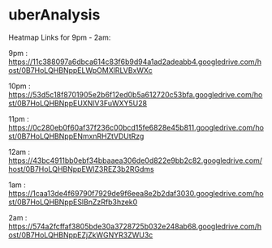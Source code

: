 # uberAnalysis

Heatmap Links for 9pm - 2am:

9pm    :  https://11c388097a6dbca614c83f6b9d94a1ad2adeabb4.googledrive.com/host/0B7HoLQHBNppELWpOMXlRLVBxWXc

10pm  :  https://53d5c18f8701905e2b6f12ed0b5a612720c53bfa.googledrive.com/host/0B7HoLQHBNppEUXNlV3FuWXY5U28

11pm  :  https://0c280eb0f60af37f236c00bcd15fe6828e45b811.googledrive.com/host/0B7HoLQHBNppENmxnRHZtVDUtRzg

12am  : https://43bc4911bb0ebf34bbaaea306de0d822e9bb2c82.googledrive.com/host/0B7HoLQHBNppEWlZ3REZ3b2RGdms

1am   :   https://1caa13de4f69790f7929de9f6eea8e2b2daf3030.googledrive.com/host/0B7HoLQHBNppESlBnZzRfb3hzek0

2am   :   https://574a2fcffaf3805bde30a3728725b032e248ab68.googledrive.com/host/0B7HoLQHBNppEZjZkWGNYR3ZWU3c
